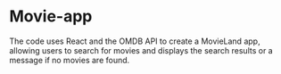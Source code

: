 # Movie-app
The code uses React and the OMDB API to create a MovieLand app, allowing users to search for movies and displays the search results or a message if no movies are found.

